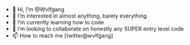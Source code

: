 - 👋 Hi, I’m @Wvlfgang
- 👀 I’m interested in almost anything, barely everything
- 🌱 I’m currently learning how to code
- 💞️ I’m looking to collaborate on honestly any SUPER entry level code
- 📫 How to reach me [twitter@wvlfgang]

<!---
Wvlfgang/Wvlfgang is a ✨ special ✨ repository because its `README.md` (this file) appears on your GitHub profile.
You can click the Preview link to take a look at your changes.
--->
